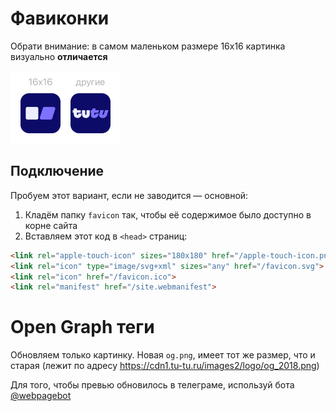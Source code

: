 # Фавиконки

Обрати внимание: в самом маленьком размере 16x16 картинка визуально **отличается**

![demo_svg-favicon-sizes.png](..%2Fdemo%2Fdemo_svg-favicon-sizes.png)

## Подключение

Пробуем этот вариант, если не заводится — основной:

1. Кладём папку `favicon` так, чтобы её содержимое было доступно в корне сайта
2. Вставляем этот код в `<head>` страниц:

```html
<link rel="apple-touch-icon" sizes="180x180" href="/apple-touch-icon.png">
<link rel="icon" type="image/svg+xml" sizes="any" href="/favicon.svg">
<link rel="icon" href="/favicon.ico">
<link rel="manifest" href="/site.webmanifest">
```

# Open Graph теги

Обновляем только картинку. Новая `og.png`, имеет тот же размер, что и старая (лежит по адресу https://cdn1.tu-tu.ru/images2/logo/og_2018.png)

Для того, чтобы превью обновилось в телеграме, используй бота [@webpagebot](https://telegram.me/webpagebot)